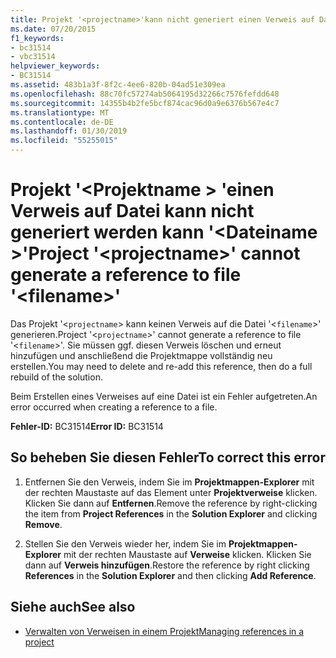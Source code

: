 ```yaml
---
title: Projekt '<projectname>'kann nicht generiert einen Verweis auf Datei'<filename>'
ms.date: 07/20/2015
f1_keywords:
- bc31514
- vbc31514
helpviewer_keywords:
- BC31514
ms.assetid: 483b1a3f-8f2c-4ee6-820b-04ad51e309ea
ms.openlocfilehash: 88c70fc57274ab5064195d32266c7576fefdd648
ms.sourcegitcommit: 14355b4b2fe5bcf874cac96d0a9e6376b567e4c7
ms.translationtype: MT
ms.contentlocale: de-DE
ms.lasthandoff: 01/30/2019
ms.locfileid: "55255015"
---
```

# <a name="project-projectname-cannot-generate-a-reference-to-file-filename"></a><span data-ttu-id="37245-102">Projekt '\<Projektname > 'einen Verweis auf Datei kann nicht generiert werden kann '\<Dateiname >'</span><span class="sxs-lookup"><span data-stu-id="37245-102">Project '\<projectname>' cannot generate a reference to file '\<filename>'</span></span>
<span data-ttu-id="37245-103">Das Projekt '<`projectname`> kann keinen Verweis auf die Datei '<`filename`>' generieren.</span><span class="sxs-lookup"><span data-stu-id="37245-103">Project '<`projectname`>' cannot generate a reference to file '<`filename`>'.</span></span> <span data-ttu-id="37245-104">Sie müssen ggf. diesen Verweis löschen und erneut hinzufügen und anschließend die Projektmappe vollständig neu erstellen.</span><span class="sxs-lookup"><span data-stu-id="37245-104">You may need to delete and re-add this reference, then do a full rebuild of the solution.</span></span>  
  
 <span data-ttu-id="37245-105">Beim Erstellen eines Verweises auf eine Datei ist ein Fehler aufgetreten.</span><span class="sxs-lookup"><span data-stu-id="37245-105">An error occurred when creating a reference to a file.</span></span>  
  
 <span data-ttu-id="37245-106">**Fehler-ID:** BC31514</span><span class="sxs-lookup"><span data-stu-id="37245-106">**Error ID:** BC31514</span></span>  
  
## <a name="to-correct-this-error"></a><span data-ttu-id="37245-107">So beheben Sie diesen Fehler</span><span class="sxs-lookup"><span data-stu-id="37245-107">To correct this error</span></span>  
  
1.  <span data-ttu-id="37245-108">Entfernen Sie den Verweis, indem Sie im **Projektmappen-Explorer** mit der rechten Maustaste auf das Element unter **Projektverweise** klicken. Klicken Sie dann auf **Entfernen**.</span><span class="sxs-lookup"><span data-stu-id="37245-108">Remove the reference by right-clicking the item from **Project References** in the **Solution Explorer** and clicking **Remove**.</span></span>  
  
2.  <span data-ttu-id="37245-109">Stellen Sie den Verweis wieder her, indem Sie im **Projektmappen-Explorer** mit der rechten Maustaste auf **Verweise** klicken. Klicken Sie dann auf **Verweis hinzufügen**.</span><span class="sxs-lookup"><span data-stu-id="37245-109">Restore the reference by right clicking **References** in the **Solution Explorer** and then clicking **Add Reference**.</span></span>  
  
## <a name="see-also"></a><span data-ttu-id="37245-110">Siehe auch</span><span class="sxs-lookup"><span data-stu-id="37245-110">See also</span></span>
- [<span data-ttu-id="37245-111">Verwalten von Verweisen in einem Projekt</span><span class="sxs-lookup"><span data-stu-id="37245-111">Managing references in a project</span></span>](/visualstudio/ide/managing-references-in-a-project)

